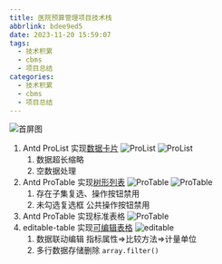```yaml
---
title: 医院预算管理项目技术栈
abbrlink: bdee9ed5
date: 2023-11-20 15:59:07
tags:
  - 技术积累
  - cbms
  - 项目总结
categories:
  - 技术积累
  - cbms
  - 项目总结
---
```


![首屏图](https://z1.ax1x.com/2023/09/26/pP7xSPJ.png)

<!-- more -->

1. Antd ProList 实现[数据卡片](packages/setting-ui/src/routes/period/components/smpList.tsx)
   ![ProList](https://z1.ax1x.com/2023/11/28/piBxEd0.png)
   ![ProList](https://z1.ax1x.com/2023/11/28/piBxFLn.png)
   1. 数据超长缩略
   2. 空数据处理
2. Antd ProTable 实现[树形列表](packages/setting-ui/src/routes/account/components/accountList.tsx)
   ![ProTable](https://z1.ax1x.com/2023/11/28/piBxAZq.png)
   ![ProTable](https://z1.ax1x.com/2023/11/28/piBxaSe.png)
   1. 存在子集复选、操作按钮禁用
   2. 未勾选复选框 公共操作按钮禁用
3. Antd ProTable 实现标准表格
   ![ProTable](https://z1.ax1x.com/2023/11/28/piBxdQH.png)
4. editable-table 实现[可编辑表格](packages/setting-ui/src/routes/performance/components/performanceForm.tsx)
   ![editable](https://z1.ax1x.com/2023/09/26/pP7xSPJ.png)
   1. 数据联动编辑 指标属性=>比较方法=>计量单位
   2. 多行数据存储删除 `array.filter()`
